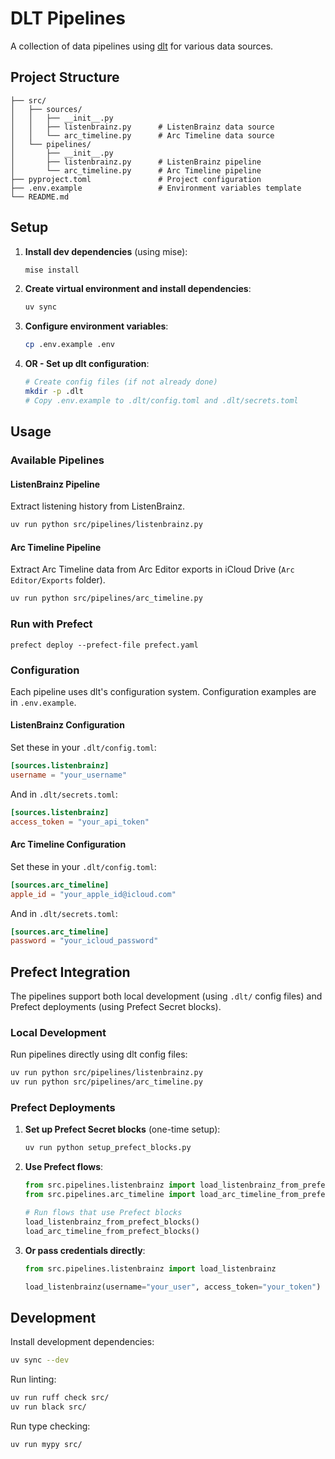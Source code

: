 # DLT Pipelines

A collection of data pipelines using [dlt](https://dlthub.com/) for various data sources.


## Project Structure

```
├── src/
│   ├── sources/
│   │   ├── __init__.py
│   │   ├── listenbrainz.py      # ListenBrainz data source
│   │   └── arc_timeline.py      # Arc Timeline data source
│   └── pipelines/
│       ├── __init__.py
│       ├── listenbrainz.py      # ListenBrainz pipeline
│       └── arc_timeline.py      # Arc Timeline pipeline
├── pyproject.toml               # Project configuration
├── .env.example                 # Environment variables template
└── README.md
```

## Setup

1. **Install dev dependencies** (using mise):
   ```bash
   mise install
   ```

2. **Create virtual environment and install dependencies**:
   ```bash
   uv sync
   ```

3. **Configure environment variables**:
   ```bash
   cp .env.example .env
   ```

4. **OR - Set up dlt configuration**:
   ```bash
   # Create config files (if not already done)
   mkdir -p .dlt
   # Copy .env.example to .dlt/config.toml and .dlt/secrets.toml
   ```

## Usage

### Available Pipelines

#### ListenBrainz Pipeline
Extract listening history from ListenBrainz.
```bash
uv run python src/pipelines/listenbrainz.py
```

#### Arc Timeline Pipeline
Extract Arc Timeline data from Arc Editor exports in iCloud Drive (`Arc Editor/Exports` folder).
```bash
uv run python src/pipelines/arc_timeline.py
```

### Run with Prefect

`prefect deploy --prefect-file prefect.yaml`

### Configuration

Each pipeline uses dlt's configuration system. Configuration examples are in `.env.example`.

#### ListenBrainz Configuration
Set these in your `.dlt/config.toml`:
```toml
[sources.listenbrainz]
username = "your_username"
```

And in `.dlt/secrets.toml`:
```toml
[sources.listenbrainz]
access_token = "your_api_token"
```

#### Arc Timeline Configuration
Set these in your `.dlt/config.toml`:
```toml
[sources.arc_timeline]
apple_id = "your_apple_id@icloud.com"
```

And in `.dlt/secrets.toml`:
```toml
[sources.arc_timeline]
password = "your_icloud_password"
```


## Prefect Integration

The pipelines support both local development (using `.dlt/` config files) and Prefect deployments (using Prefect Secret blocks).

### Local Development
Run pipelines directly using dlt config files:
```bash
uv run python src/pipelines/listenbrainz.py
uv run python src/pipelines/arc_timeline.py
```

### Prefect Deployments
1. **Set up Prefect Secret blocks** (one-time setup):
   ```bash
   uv run python setup_prefect_blocks.py
   ```

2. **Use Prefect flows**:
   ```python
   from src.pipelines.listenbrainz import load_listenbrainz_from_prefect_blocks
   from src.pipelines.arc_timeline import load_arc_timeline_from_prefect_blocks
   
   # Run flows that use Prefect blocks
   load_listenbrainz_from_prefect_blocks()
   load_arc_timeline_from_prefect_blocks()
   ```

3. **Or pass credentials directly**:
   ```python
   from src.pipelines.listenbrainz import load_listenbrainz
   
   load_listenbrainz(username="your_user", access_token="your_token")
   ```

## Development

Install development dependencies:
```bash
uv sync --dev
```

Run linting:
```bash
uv run ruff check src/
uv run black src/
```

Run type checking:
```bash
uv run mypy src/
```
